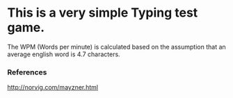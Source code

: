 # This is a very simple Typing test game.


The WPM (Words per minute) is calculated based on the assumption that an average english word is 4.7 characters.

### References
http://norvig.com/mayzner.html